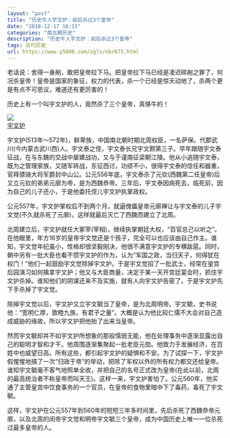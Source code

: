 ```yaml
---
layout: "post"
title: "历史牛人宇文护：前后杀过3个皇帝"
date: "2018-12-17 16:15"
categories: "南北朝历史"
description: "历史牛人宇文护：前后杀过3个皇帝"
tags: 古代历史
url: https://www.y5000.com/zgls/nb/675.html
---
```






老话说：舍得一身剐，敢把皇帝拉下马。把皇帝拉下马已经是凌迟碎剐之罪了，何况杀皇帝！皇帝是国家的象征，权力的代表，杀一个已经是惊天动地了，杀两个更是有点不可思议，难道还有更厉害的！

历史上有一个叫宇文护的人，竟然杀了三个皇帝，真够牛的！

[![](https://img.y5000.com/uploads/allimg/120616/2-120616223309109.jpg)  
宇文护](https://www.y5000.com)  

宇文护(513年～572年)，鲜卑族，中国南北朝时期北周权臣，一名萨保。代郡武川(今内蒙古武川西)人。宇文泰之侄，宇文泰长兄宇文颢第三子。早年跟随宇文泰征战，在与东魏的交战中屡建战功，又与于谨南征梁朝江陵。他从小追随宇文泰，既为之管理家族，又随军转战，东征西讨，功绩不小，很得宇文泰的信任和器重，官拜骠骑大将军爵封中山公。公元556年底，宇文泰杀了元钦(西魏第二任皇帝)后又立元钦的弟弟元廓为帝，是为西魏恭帝。三年后，宇文泰因病死去，临死前，因为自己的儿子还小，于是他委托侄儿宇文护执掌政权。

公元557年，宇文护掌权后不到两个月，就逼傀儡皇帝元廓禅让与宇文泰的儿子宇文觉(不久就杀死了元廓)，这样就最后灭亡了西魏而建立了北周。

北周建立后，宇文护就任大冢宰(宰相)，继续执掌朝廷大权，“百官总己以听之”。在他眼里，年方16岁的皇帝宇文觉还是个孩子，完全可以也应该由自己作主。谁知，宇文觉年纪虽小，性格却很坚毅刚决，他很不满意宇文护的专横跋扈。同时，朝中另有一批大臣也看不惯宇文护的作为，认为“军国之政，当归天子，何得犹在权门！”他们一起鼓励宇文觉除掉宇文护。于是宇文觉招了一批武士，经常在皇宫后园演习如何擒拿宇文护；他又与大臣商量，决定于某一天开宫廷宴会时，抓住宇文护杀掉。谁知他们的阴谋还来不及实施，就有人向宇文护告密了。于是宇文护先下手杀掉了宇文觉。

除掉宇文觉以后，宇文护又立宇文毓当了皇帝，是为北周明帝。宇文毓，史书说他：“宽明仁厚，敦睦九族，有君子之量”。大概是认为他比较仁儒不大会对自己造成威胁的缘故，所以宇文护把他抬了出来当皇帝。

然而宇文毓却并不如宇文护所想象的那般懦弱无能，他在处理事务中逐渐显露出自己的聪明才智和才干。他周围逐渐集聚起一批老臣元勋。他致力于发展经济，在百姓中也威望日高。所有这些，都引起宇文护的疑惧和不安。为了试探一下，宇文护假惺惺地搞了一次“归政于帝”的举动，把除了军权以外的所有权力都交还给皇帝。谁知宇文毓毫不客气地照单全收，并把自己的名号正式改为皇帝(在此以前，北周的最高统治者不称皇帝而叫天王)。这样一来，宇文护害怕了。公元560年，他买通了主管皇宫中饮食事务的一个官员，在皇帝的食物里暗中下了毒药，毒死了宇文毓。

这样，宇文护在公元557年到560年的短短三年多时间里，先后杀死了西魏恭帝元廓，以及北周的闵帝宇文觉和明帝宇文毓三个皇帝，成为中国历史上唯一一位杀死过最多皇帝的人。
